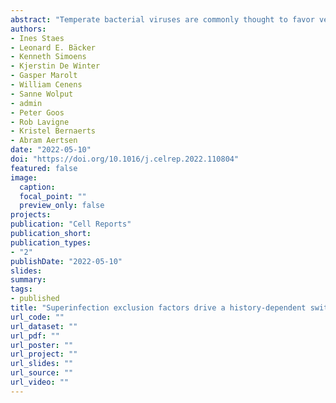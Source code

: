 ```yaml
---
abstract: "Temperate bacterial viruses are commonly thought to favor vertical (lysogenic) transmission over horizontal (lytic) transmission when the virion-to-host-cell ratio is high and available host cells become scarce. In P22-infected Salmonella Typhimurium populations, however, we find that host subpopulations become lytically consumed despite high phage-to-host ratios that would normally favor lysogeny. These subpopulations originate from the proliferation of P22-free siblings that spawn off from P22-carrier cells from which they cytoplasmically inherit P22-borne superinfection exclusion factors (SEFs). In fact, we demonstrate that the gradual dilution of these SEFs in the growing subpopulation of P22-free siblings restricts the number of incoming phages, thereby imposing the perception of a low phage-to-host ratio that favors lytic development. Although their role has so far been neglected, our data indicate that phage-borne SEFs can spur complex infection dynamics and a history-dependent switch from vertical to horizontal transmission in the face of host-cell scarcity."
authors:
- Ines Staes
- Leonard E. Bäcker
- Kenneth Simoens
- Kjerstin De Winter
- Gasper Marolt
- William Cenens
- Sanne Wolput
- admin
- Peter Goos
- Rob Lavigne
- Kristel Bernaerts
- Abram Aertsen
date: "2022-05-10"
doi: "https://doi.org/10.1016/j.celrep.2022.110804"
featured: false
image:
  caption:
  focal_point: ""
  preview_only: false
projects:
publication: "Cell Reports"
publication_short: 
publication_types:
- "2"
publishDate: "2022-05-10"
slides:
summary:
tags:
- published
title: "Superinfection exclusion factors drive a history-dependent switch from vertical to horizontal phage transmission"
url_code: ""
url_dataset: ""
url_pdf: ""
url_poster: ""
url_project: ""
url_slides: ""
url_source: ""
url_video: ""
---
```

